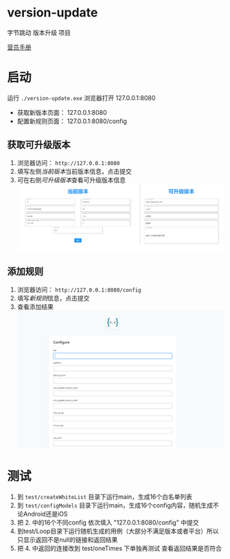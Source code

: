 # version-update
字节跳动 版本升级 项目

[营员手册](https://bytedance.feishu.cn/docs/doccn2tYZFh28wRCvBmDqREoNie)


# 启动
运行 `./version-update.exe`
浏览器打开 127.0.0.1:8080
+ 获取新版本页面： 127.0.0.1:8080
+ 配置新规则页面： 127.0.0.1:8080/config


## 获取可升级版本
1. 浏览器访问： `http://127.0.0.1:8080`
2. 填写左侧*当前版本*当前版本信息，点击提交
3. 可在右侧*可升级版本*查看可升级版本信息
![获取可升级版本](./img/homepage.png)


## 添加规则
1. 浏览器访问： `http://127.0.0.1:8080/config`
2. 填写*新规则*信息，点击提交
3. 查看添加结果
![添加规则](./img/configpage.png)



# 测试

1. 到 `test/createWhiteList` 目录下运行main，生成16个白名单列表
2. 到 `test/configModels` 目录下运行main，生成16个config内容，随机生成不论Android还是iOS
3. 把 2. 中的16个不同config 依次填入 "127.0.0.1:8080/config" 中提交 
4. 到test/Loop目录下运行随机生成的用例（大部分不满足版本或者平台）所以只显示返回不是null的链接和返回结果
5. 把 4. 中返回的连接改到 test/oneTimes 下单独再测试 查看返回结果是否符合

